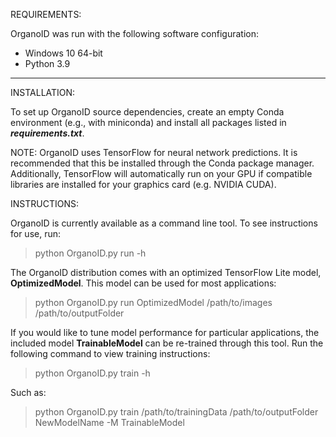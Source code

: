 REQUIREMENTS:

OrganoID was run with the following software configuration:

- Windows 10 64-bit
- Python 3.9

---

INSTALLATION:

To set up OrganoID source dependencies, create an empty Conda environment (e.g., with miniconda) and
install all packages listed in <i><b>requirements.txt</b></i>.

NOTE: OrganoID uses TensorFlow for neural network predictions. It is recommended that this be
installed through the Conda package manager. Additionally, TensorFlow will automatically run on your
GPU if compatible libraries are installed for your graphics card (e.g. NVIDIA CUDA).

INSTRUCTIONS:

OrganoID is currently available as a command line tool. To see instructions for use, run:

> python OrganoID.py run -h

The OrganoID distribution comes with an optimized TensorFlow Lite model, <b>OptimizedModel</b>. This
model can be used for most applications:

> python OrganoID.py run OptimizedModel /path/to/images /path/to/outputFolder

If you would like to tune model performance for particular applications, the included model
<b>TrainableModel</b> can be re-trained through this tool. Run the following command to view
training instructions:

> python OrganoID.py train -h

Such as:

> python OrganoID.py train /path/to/trainingData /path/to/outputFolder NewModelName -M TrainableModel